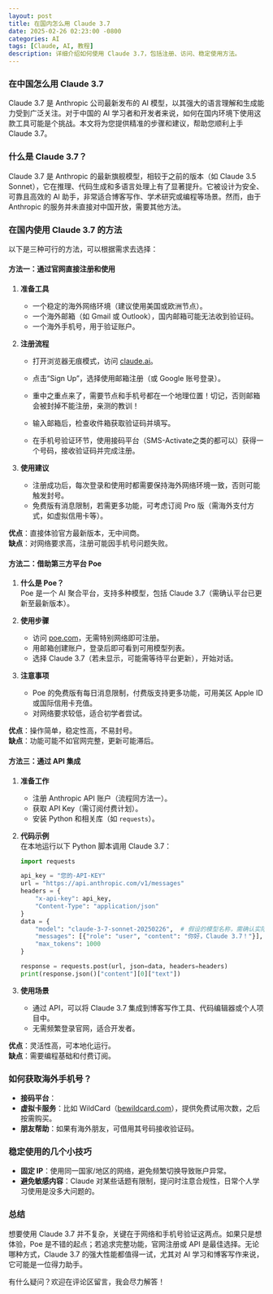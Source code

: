 ```yaml
---
layout: post
title: 在国内怎么用 Claude 3.7
date: 2025-02-26 02:23:00 -0800
categories: AI
tags: [Claude, AI, 教程]
description: 详细介绍如何使用 Claude 3.7，包括注册、访问、稳定使用方法。
---
```


### 在中国怎么用 Claude 3.7

Claude 3.7 是 Anthropic 公司最新发布的 AI 模型，以其强大的语言理解和生成能力受到广泛关注。对于中国的 AI 学习者和开发者来说，如何在国内环境下使用这款工具可能是个挑战。本文将为您提供精准的步骤和建议，帮助您顺利上手 Claude 3.7。

### 什么是 Claude 3.7？

Claude 3.7 是 Anthropic 的最新旗舰模型，相较于之前的版本（如 Claude 3.5 Sonnet），它在推理、代码生成和多语言处理上有了显著提升。它被设计为安全、可靠且高效的 AI 助手，非常适合博客写作、学术研究或编程等场景。然而，由于 Anthropic 的服务并未直接对中国开放，需要其他方法。

### 在国内使用 Claude 3.7 的方法

以下是三种可行的方法，可以根据需求去选择：

#### 方法一：通过官网直接注册和使用

1. **准备工具**  
   - 一个稳定的海外网络环境（建议使用美国或欧洲节点）。
   - 一个海外邮箱（如 Gmail 或 Outlook），国内邮箱可能无法收到验证码。
   - 一个海外手机号，用于验证账户。

2. **注册流程**  
   - 打开浏览器无痕模式，访问 [claude.ai](https://claude.ai)。
   - 点击“Sign Up”，选择使用邮箱注册（或 Google 账号登录）。

   - 重中之重点来了，需要节点和手机号都在一个地理位置！切记，否则邮箱会被封掉不能注册，亲测的教训！

   - 输入邮箱后，检查收件箱获取验证码并填写。
   - 在手机号验证环节，使用接码平台（SMS-Activate之类的都可以）获得一个号码，接收验证码并完成注册。

3. **使用建议**  
   - 注册成功后，每次登录和使用时都需要保持海外网络环境一致，否则可能触发封号。
   - 免费版有消息限制，若需更多功能，可考虑订阅 Pro 版（需海外支付方式，如虚拟信用卡等）。

**优点**：直接体验官方最新版本，无中间商。  
**缺点**：对网络要求高，注册可能因手机号问题失败。

#### 方法二：借助第三方平台 Poe

1. **什么是 Poe？**  
   Poe 是一个 AI 聚合平台，支持多种模型，包括 Claude 3.7（需确认平台已更新至最新版本）。

2. **使用步骤**  
   - 访问 [poe.com](https://poe.com)，无需特别网络即可注册。
   - 用邮箱创建账户，登录后即可看到可用模型列表。
   - 选择 Claude 3.7（若未显示，可能需等待平台更新），开始对话。

3. **注意事项**  
   - Poe 的免费版有每日消息限制，付费版支持更多功能，可用美区 Apple ID 或国际信用卡充值。
   - 对网络要求较低，适合初学者尝试。

**优点**：操作简单，稳定性高，不易封号。  
**缺点**：功能可能不如官网完整，更新可能滞后。

####  方法三：通过 API 集成

1. **准备工作**  
   - 注册 Anthropic API 账户（流程同方法一）。
   - 获取 API Key（需订阅付费计划）。
   - 安装 Python 和相关库（如 `requests`）。

2. **代码示例**  
   在本地运行以下 Python 脚本调用 Claude 3.7：
   ```python
   import requests

   api_key = "您的-API-KEY"
   url = "https://api.anthropic.com/v1/messages"
   headers = {
       "x-api-key": api_key,
       "Content-Type": "application/json"
   }
   data = {
       "model": "claude-3-7-sonnet-20250226",  # 假设的模型名称，需确认实际 ID
       "messages": [{"role": "user", "content": "你好，Claude 3.7！"}],
       "max_tokens": 1000
   }

   response = requests.post(url, json=data, headers=headers)
   print(response.json()["content"][0]["text"])
   ```

3. **使用场景**  
   - 通过 API，可以将 Claude 3.7 集成到博客写作工具、代码编辑器或个人项目中。
   - 无需频繁登录官网，适合开发者。

**优点**：灵活性高，可本地化运行。  
**缺点**：需要编程基础和付费订阅。

### 如何获取海外手机号？

- **接码平台**：
- **虚拟卡服务**：比如 WildCard（[bewildcard.com](https://bewildcard.com)），提供免费试用次数，之后按需购买。
- **朋友帮助**：如果有海外朋友，可借用其号码接收验证码。

### 稳定使用的几个小技巧

- **固定 IP**：使用同一国家/地区的网络，避免频繁切换导致账户异常。
- **避免敏感内容**：Claude 对某些话题有限制，提问时注意合规性，日常个人学习使用是没多大问题的。

### 总结

想要使用 Claude 3.7 并不复杂，关键在于网络和手机号验证这两点。如果只是想体验，Poe 是不错的起点；若追求完整功能，官网注册或 API 是最佳选择。无论哪种方式，Claude 3.7 的强大性能都值得一试，尤其对 AI 学习和博客写作来说，它可能是一位得力助手。

有什么疑问？欢迎在评论区留言，我会尽力解答！


